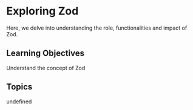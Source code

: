 # Exploring Zod

Here, we delve into understanding the role, functionalities and impact of Zod.

## Learning Objectives
Understand the concept of Zod

## Topics
undefined